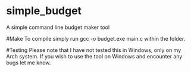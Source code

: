 # simple_budget
A simple command line budget maker tool

#Make
To compile simply run gcc -o budget.exe main.c within the folder.

#Testing
Please note that I have not tested this in Windows, only on my Arch system. If you wish to use the tool on Windows and encounter any bugs let me know.

